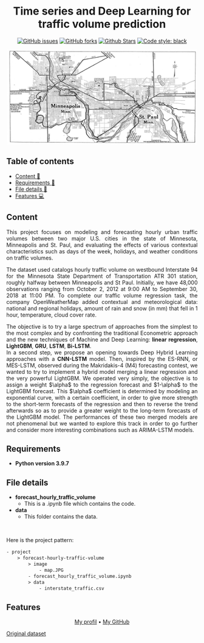 <h1 align="center">Time series and Deep Learning for traffic volume prediction</h1> 

<p align="center"> 
<a href="https://github.com/lprtk/forecast-hourly-traffic-volume/issues"><img alt="GitHub issues" src="https://img.shields.io/github/issues/lprtk/forecast-hourly-traffic-volume"></a> 
<a href="https://github.com/lprtk/forecast-hourly-traffic-volume/network"><img alt="GitHub forks" src="https://img.shields.io/github/forks/lprtk/forecast-hourly-traffic-volume"></a> 
<a href="https://github.com/lprtk/forecast-hourly-traffic-volume/stargazers"><img alt="Github Stars" src="https://img.shields.io/github/stars/lprtk/forecast-hourly-traffic-volume"></a> 
<a href="https://github.com/lprtk/forecast-hourly-traffic-volume/"><img alt="Code style: black" src="https://img.shields.io/badge/code%20style-black-000000.svg"></a> 
</p> 


<p align="center">
<img alt="MAP_i94 " src="image/map.jpg" width="500" height="250">
</p>


## Table of contents 
* [Content :mag_right:](#Content)
* [Requirements :page_with_curl:](#Requirements)
* [File details :open_file_folder:](#File-details)
* [Features :computer:](#Features) 

<a id='section01'></a> 
## Content 

<p align="justify">This project focuses on modeling and forecasting hourly urban traffic volumes between two major U.S. cities in the state of Minnesota, Minneapolis and St. Paul, and evaluating the effects of various contextual characteristics such as days of the week, holidays, and weather conditions on traffic volumes.<p> 

<p align="justify">The dataset used catalogs hourly traffic volume on westbound Interstate 94 for the Minnesota State Department of Transportation ATR 301 station, roughly halfway between Minneapolis and St Paul. Initially, we have 48,000 observations ranging from October 2, 2012 at 9:00 AM to September 30, 2018 at 11:00 PM. To complete our traffic volume regression task, the company OpenWeatherMap added contextual and meteorological data: national and regional holidays, amount of rain and snow (in mm) that fell in 1 hour, temperature, cloud cover rate.<p>

<p align="justify">The objective is to try a large spectrum of approaches from the simplest to the most complex and by confronting the traditional Econometric approach and the new techniques of Machine and Deep Learning: <strong>linear regression</strong>, <strong>LightGBM</strong>, <strong>GRU</strong>, <strong>LSTM</strong>, <strong>Bi-LSTM</strong>.<br>
In a second step, we propose an opening towards Deep Hybrid Learning approaches with a <strong>CNN-LSTM</strong> model. Then, inspired by the ES-RNN, or MES-LSTM, observed during the Makridakis-4 (M4) forecasting contest, we wanted to try to implement a hybrid model merging a linear regression and the very powerful LightGBM. We operated very simply, the objective is to assign a weight $\alpha$ to the regression forecast and $1-\alpha$ to the LightGBM forecast. This $\alpha$ coefficient is determined by modeling an exponential curve, with a certain coefficient, in order to give more strength to the short-term forecasts of the regression and then to reverse the trend afterwards so as to provide a greater weight to the long-term forecasts of the LightGBM model. The performances of these two merged models are not phenomenal but we wanted to explore this track in order to go further and consider more interesting combinations such as ARIMA-LSTM models.<p>


<a id='section02'></a> 
## Requirements
* **Python version 3.9.7** 


<a id='section03'></a> 
## File details
* **forecast_hourly_traffic_volume** 
  * This is a .ipynb file which contains the code. 
* **data**
  * This folder contains the data.

</br> 

Here is the project pattern: 
```
- project 
    > forecast-hourly-traffic-volume
        > image 
            - map.JPG
        - forecast_hourly_traffic_volume.ipynb 
        > data 
            - interstate_traffic.csv
```

<a id='section04'></a> 
## Features 
<p align="center"><a href="https://github.com/lprtk/lprtk">My profil</a> • 
<a href="https://github.com/lprtk/lprtk">My GitHub</a> </p>
<a href="UCI Machine Learning Repository: Metro Interstate Traffic Volume Data Set">Original dataset</a> </p>
